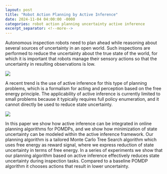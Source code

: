 ```yaml
---
layout: post
title: "Robot Action Planning by Active Inference"
date: 2024-11-04 04:00:00 -0000
categories: robot action planning uncertainty active inference
excerpt_separator: <!--more-->
---
```


Autonomous inspection robots need to plan ahead while reasoning about several sources of uncertainty in an open world.
Such inspections are performed to reduce the uncertainty about the true state of the world, 
for which it is important that robots manage their sensory actions so that the uncertainty in resulting observations is low.

<img src="https://gertjanburghouts.github.io/pictures/jaamas_planning.jpg">

A recent trend is the use of active inference for this type of planning problems, 
which is a formalism for acting and perception based on the free energy principle.
The applicability of active inference is currently limited to small problems 
because it typically requires full policy enumeration, and it cannot directly be used to reduce state uncertainty.

<img src="https://gertjanburghouts.github.io/pictures/jaamas_mcts.png">
 
In this paper we show how active inference can be integrated in online planning algorithms for POMDPs, 
and we show how minimization of state uncertainty can be modeled within the active inference framework.
Our planning algorithm is a tailored Monte Carlo Tree Search algorithm which uses free energy as reward signal, 
where we express reduction of state uncertainty in terms of free energy.
In a series of experiments we show that our planning algorithm based on active inference 
effectively reduces state uncertainty during inspection tasks. 
Compared to a baseline POMDP algorithm it chooses actions that result in lower uncertainty.
